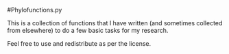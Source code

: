 #Phylofunctions.py

This is a collection of functions that I have written (and sometimes collected from
elsewhere) to do a few basic tasks for my research.

Feel free to use and redistribute as per the license.